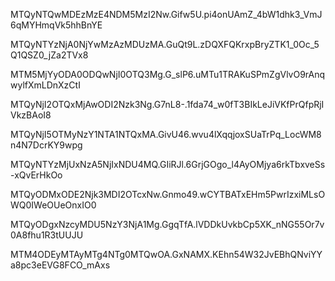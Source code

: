 MTQyNTQwMDEzMzE4NDM5MzI2Nw.Gifw5U.pi4onUAmZ_4bW1dhk3_VmJ6qMYHmqVk5hhBnYE

MTQyNTYzNjA0NjYwMzAzMDUzMA.GuQt9L.zDQXFQKrxpBryZTK1_0Oc_5Q1QSZ0_jZa2TVx8

MTM5MjYyODA0ODQwNjI0OTQ3Mg.G_slP6.uMTu1TRAKuSPmZgVlvO9rAnqwylfXmLDnXzCtI

MTQyNjI2OTQxMjAwODI2Nzk3Ng.G7nL8-.1fda74_w0fT3BIkLeJiVKfPrQfpRjIVkzBAoI8

MTQyNjI5OTMyNzY1NTA1NTQxMA.GivU46.wvu4lXqqjoxSUaTrPq_LocWM8n4N7DcrKY9wpg

MTQyNTYzMjUxNzA5NjIxNDU4MQ.GIiRJl.6GrjGOgo_l4AyOMjya6rkTbxveSs-xQvErHkOo

MTQyODMxODE2Njk3MDI2OTcxNw.Gnmo49.wCYTBATxEHm5PwrIzxiMLsOWQ0IWeOUeOnxIO0

MTQyODgxNzcyMDU5NzY3NjA1Mg.GgqTfA.lVDDkUvkbCp5XK_nNG55Or7v0A8fhu1R3tUUJU

MTM4ODEyMTAyMTg4NTg0MTQwOA.GxNAMX.KEhn54W32JvEBhQNviYYa8pc3eEVG8FCO_mAxs
